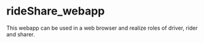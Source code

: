# rideShare_webapp
This webapp can be used in a web browser and realize roles of driver, rider and sharer.
